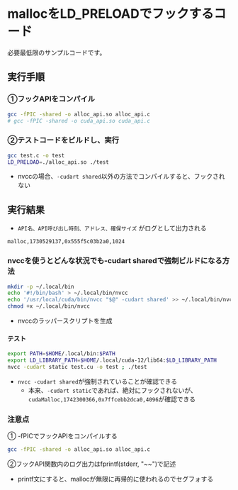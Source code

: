 # mallocをLD_PRELOADでフックするコード
必要最低限のサンプルコードです。

## 実行手順
### ①フックAPIをコンパイル
```bash
gcc -fPIC -shared -o alloc_api.so alloc_api.c
# gcc -fPIC -shared -o cuda_api.so cuda_api.c
```

### ②テストコードをビルドし、実行  
```bash
gcc test.c -o test
LD_PRELOAD=./alloc_api.so ./test 
```
* nvccの場合、`-cudart shared`以外の方法でコンパイルすると、フックされない


## 実行結果
* `API名、API呼び出し時刻、アドレス、確保サイズ` がログとして出力される
```
malloc,1730529137,0x555f5c03b2a0,1024 
```

### nvccを使うとどんな状況でも-cudart sharedで強制ビルドになる方法
```bash
mkdir -p ~/.local/bin
echo '#!/bin/bash' > ~/.local/bin/nvcc
echo '/usr/local/cuda/bin/nvcc "$@" -cudart shared' >> ~/.local/bin/nvcc
chmod +x ~/.local/bin/nvcc
```
* nvccのラッパースクリプトを生成

#### テスト
```bash
export PATH=$HOME/.local/bin:$PATH
export LD_LIBRARY_PATH=$HOME/.local/cuda-12/lib64:$LD_LIBRARY_PATH
nvcc -cudart static test.cu -o test ; ./test
```
* `nvcc -cudart shared`が強制されていることが確認できる
    * 本来、`-cudart static`であれば、絶対にフックされないが、  
        `cudaMalloc,1742300366,0x7ffcebb2dca0,4096`が確認できる


### 注意点
① -fPICでフックAPIをコンパイルする
```bash
gcc -fPIC -shared -o alloc_api.so alloc_api.c
```

②フックAPI関数内のログ出力はfprintf(stderr, "~~")で記述
* printf文にすると、mallocが無限に再帰的に使われるのでセグフォする
